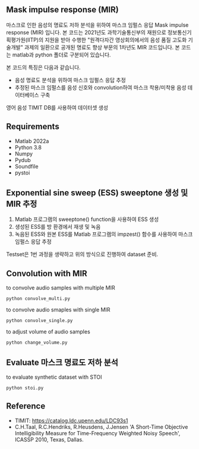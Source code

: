 ## Mask impulse response (MIR)

마스크로 인한 음성의 명료도 저하 분석을 위하여 마스크 임펄스 응답 Mask impulse response (MIR) 입니다. 본 코드는 2021년도 과학기술통신부의 재원으로 정보통신기획평가원(IITP)의 지원을 받아 수행한 "원격다자간 영상회의에서의 음성 품질 고도화 기술개발" 과제의 일환으로 공개된 명료도 향상 부문의 1차년도 MIR 코드입니다. 본 코드는 matlab과 python 폴더로 구분되어 있습니다.

본 코드의 특징은 다음과 같습니다.
* 음성 명료도 분석을 위하여 마스크 임펄스 응답 추정
* 추정된 마스크 임펄스를 음성 신호와 convolution하여 마스크 착용/미착용 음성 데이터베이스 구축

영어 음성 TIMIT DB를 사용하여 데이터셋 생성

## Requirements
* Matlab 2022a
* Python 3.8
* Numpy
* Pydub
* Soundfile
* pystoi


## Exponential sine sweep (ESS) sweeptone 생성 및 MIR 추정
1. Matlab 프로그램의 sweeptone() function을 사용하여 ESS 생성
2. 생성된 ESS를 방 환경에서 재생 및 녹음
3. 녹음된 ESS와 원본 ESS를 Matlab 프로그램의 impzest() 함수를 사용하여 마스크 임펄스 응답 추정

Testset은 1번 과정을 생략하고 위의 방식으로 진행하여 dataset 준비.

## Convolution with MIR
to convolve audio samples with multiple MIR
```
python convolve_multi.py
```
to convolve audio smaples with single MIR
```
python convolve_single.py
```
to adjust volume of audio samples
```
python change_volume.py
```

## Evaluate 마스크 명료도 저하 분석
to evaluate synthetic dataset with STOI
```
python stoi.py
```

## Reference
* TIMIT: https://catalog.ldc.upenn.edu/LDC93s1
* C.H.Taal, R.C.Hendriks, R.Heusdens, J.Jensen 'A Short-Time Objective Intelligibility Measure for Time-Frequency Weighted Noisy Speech', ICASSP 2010, Texas, Dallas.
